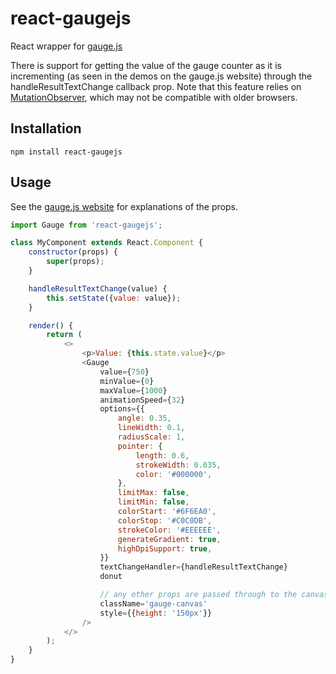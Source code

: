 # react-gaugejs
React wrapper for [gauge.js](https://bernii.github.io/gauge.js/)

There is support for getting the value of the gauge counter as it is incrementing (as seen in the demos on the gauge.js website) through the handleResultTextChange callback prop. Note that this feature relies on [MutationObserver](https://developer.mozilla.org/en-US/docs/Web/API/MutationObserver), which may not be compatible with older browsers.

## Installation
```
npm install react-gaugejs
```

## Usage
See the [gauge.js website](https://bernii.github.io/gauge.js/) for explanations of the props.
```javascript
import Gauge from 'react-gaugejs';

class MyComponent extends React.Component {
    constructor(props) {
        super(props);
    }

    handleResultTextChange(value) {
        this.setState({value: value});
    }

    render() {
        return (
            <>
                <p>Value: {this.state.value}</p>
                <Gauge
                    value={750}
                    minValue={0}
                    maxValue={1000}
                    animationSpeed={32}
                    options={{
                        angle: 0.35,
                        lineWidth: 0.1,
                        radiusScale: 1,
                        pointer: {
                            length: 0.6,
                            strokeWidth: 0.035,
                            color: '#000000',
                        },
                        limitMax: false,
                        limitMin: false,
                        colorStart: '#6F6EA0',
                        colorStop: '#C0C0DB',
                        strokeColor: '#EEEEEE',
                        generateGradient: true,
                        highDpiSupport: true,
                    }}
                    textChangeHandler={handleResultTextChange}
                    donut

                    // any other props are passed through to the canvas element
                    className='gauge-canvas'
                    style={{height: '150px'}}
                />
            </>
        );
    }
}
```
